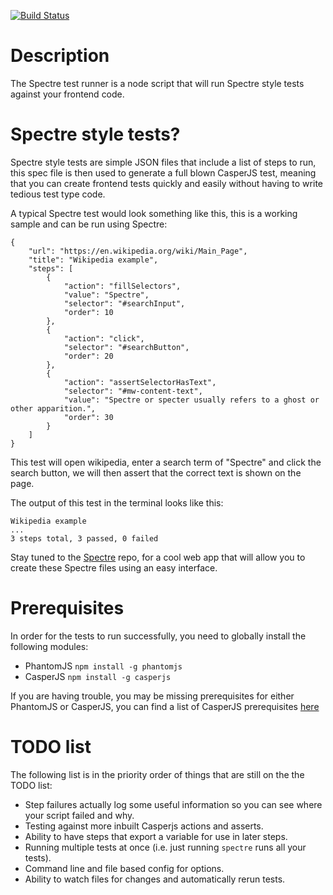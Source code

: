 [![Build Status](https://travis-ci.org/Varedis/spectre-test-runner.svg?branch=master)](https://travis-ci.org/Varedis/spectre-test-runner)

# Description

The Spectre test runner is a node script that will run Spectre style tests against your frontend code.

# Spectre style tests?

Spectre style tests are simple JSON files that include a list of steps to run, this spec file is then used to generate a full blown CasperJS test, meaning that you can create frontend tests quickly and easily without having to write tedious test type code.

A typical Spectre test would look something like this, this is a working sample and can be run using Spectre:

	{
		"url": "https://en.wikipedia.org/wiki/Main_Page",
		"title": "Wikipedia example",
		"steps": [
			{
				"action": "fillSelectors",
				"value": "Spectre",
				"selector": "#searchInput",
				"order": 10
			},
			{
				"action": "click",
				"selector": "#searchButton",
				"order": 20
			},
			{
				"action": "assertSelectorHasText",
				"selector": "#mw-content-text",
				"value": "Spectre or specter usually refers to a ghost or other apparition.",
				"order": 30
			}
		]
	}

This test will open wikipedia, enter a search term of "Spectre" and click the search button, we will then assert that the correct text is shown on the page.

The output of this test in the terminal looks like this:

	Wikipedia example
	...
	3 steps total, 3 passed, 0 failed

Stay tuned to the [Spectre](https://github.com/Varedis/Spectre) repo, for a cool web app that will allow you to create these Spectre files using an easy interface.

# Prerequisites

In order for the tests to run successfully, you need to globally install the following modules:

* PhantomJS `npm install -g phantomjs`
* CasperJS `npm install -g casperjs`

If you are having trouble, you may be missing prerequisites for either PhantomJS or CasperJS, you can find a list of CasperJS prerequisites [here](http://docs.casperjs.org/en/latest/installation.html#prerequisites)

# TODO list

The following list is in the priority order of things that are still on the the TODO list:

* Step failures actually log some useful information so you can see where your script failed and why.
* Testing against more inbuilt Casperjs actions and asserts.
* Ability to have steps that export a variable for use in later steps.
* Running multiple tests at once (i.e. just running `spectre` runs all your tests).
* Command line and file based config for options.
* Ability to watch files for changes and automatically rerun tests.
